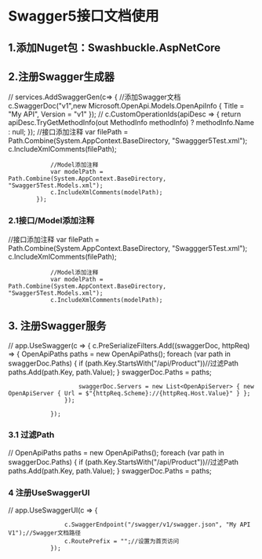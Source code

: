 # Swagger5接口文档使用
## 1.添加Nuget包：Swashbuckle.AspNetCore
## 2.注册Swagger生成器
// services.AddSwaggerGen(c=> {
                //添加Swagger文档
                c.SwaggerDoc("v1",new Microsoft.OpenApi.Models.OpenApiInfo { Title = "My API", Version = "v1" });
                //
                c.CustomOperationIds(apiDesc =>
                {
                    return apiDesc.TryGetMethodInfo(out MethodInfo methodInfo) ? methodInfo.Name : null;
                });
                //接口添加注释
                var filePath = Path.Combine(System.AppContext.BaseDirectory, "Swaggger5Test.xml");
                c.IncludeXmlComments(filePath);

                //Model添加注释
                var modelPath = Path.Combine(System.AppContext.BaseDirectory, "Swagger5Test.Models.xml");
                c.IncludeXmlComments(modelPath);
            });
### 2.1接口/Model添加注释
  //接口添加注释
                var filePath = Path.Combine(System.AppContext.BaseDirectory, "Swaggger5Test.xml");
                c.IncludeXmlComments(filePath);

                //Model添加注释
                var modelPath = Path.Combine(System.AppContext.BaseDirectory, "Swagger5Test.Models.xml");
                c.IncludeXmlComments(modelPath);
    
    
 ## 3. 注册Swagger服务
 //  app.UseSwagger(c => {
                    c.PreSerializeFilters.Add((swaggerDoc, httpReq) => {
                        OpenApiPaths paths = new OpenApiPaths();
                        foreach (var path in swaggerDoc.Paths)
                        {
                            if (path.Key.StartsWith("/api/Product"))//过滤Path
                                paths.Add(path.Key, path.Value);
                        }
                        swaggerDoc.Paths = paths;
                      
                        swaggerDoc.Servers = new List<OpenApiServer> { new OpenApiServer { Url = $"{httpReq.Scheme}://{httpReq.Host.Value}" } };
                    });

                });
### 3.1 过滤Path 
// OpenApiPaths paths = new OpenApiPaths();
                        foreach (var path in swaggerDoc.Paths)
                        {
                            if (path.Key.StartsWith("/api/Product"))//过滤Path
                                paths.Add(path.Key, path.Value);
                        }
                        swaggerDoc.Paths = paths;
  ### 4 注册UseSwaggerUI 
  //  app.UseSwaggerUI(c =>
                {

                    c.SwaggerEndpoint("/swagger/v1/swagger.json", "My API V1");//Swagger文档路径
                    c.RoutePrefix = "";//设置为首页访问
                });
       

